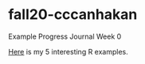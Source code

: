 # fall20-cccanhakan

Example Progress Journal
Week 0

[Here](files\example_homework_0.html) is my 5 interesting R examples.
